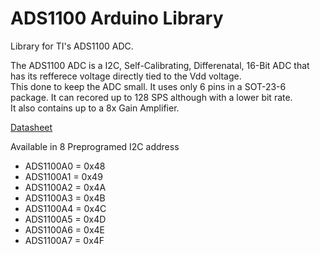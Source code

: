 # ADS1100 Arduino Library
Library for TI's ADS1100 ADC.
		
The ADS1100 ADC is a I2C, Self-Calibrating, Differenatal, 16-Bit ADC that has its refferece voltage directly tied to the Vdd voltage.  
This done to keep the ADC small.  It uses only 6 pins in a SOT-23-6 package.  It can recored up to 128 SPS although with a lower bit rate.  
It also contains up to a 8x Gain Amplifier.


[Datasheet](http://www.ti.com/lit/ds/sbas239b/sbas239b.pdf)

Available in 8 Preprogramed I2C address

* ADS1100A0 = 0x48
* ADS1100A1 = 0x49
* ADS1100A2 = 0x4A
* ADS1100A3 = 0x4B
* ADS1100A4 = 0x4C
* ADS1100A5 = 0x4D
* ADS1100A6 = 0x4E
* ADS1100A7 = 0x4F


